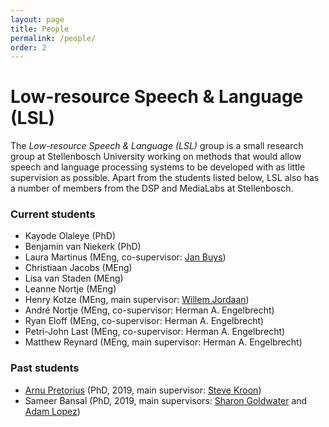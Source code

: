```yaml
---
layout: page
title: People
permalink: /people/
order: 2
---
```


# Low-resource Speech & Language (LSL)

The *Low-resource Speech & Language (LSL)* group is a small research group at Stellenbosch University working on methods that would allow speech and language processing systems to be developed with as little supervision as possible. Apart from the students listed below, LSL also has a number of members from the DSP and MediaLabs at Stellenbosch.

### Current students

- Kayode Olaleye (PhD)
- Benjamin van Niekerk (PhD)
- Laura Martinus (MEng, co-supervisor: [Jan Buys](http://www.janmbuys.com/))
- Christiaan Jacobs (MEng)
- Lisa van Staden (MEng)
- Leanne Nortje (MEng)
- Henry Kotze (MEng, main supervisor: [Willem Jordaan](https://www.esl.sun.ac.za/willem-jordaan/))
- André Nortje (MEng, co-supervisor: Herman A. Engelbrecht)
- Ryan Eloff (MEng, co-supervisor: Herman A. Engelbrecht)
- Petri-John Last (MEng, co-supervisor: Herman A. Engelbrecht)
- Matthew Reynard (MEng, main supervisor: Herman A. Engelbrecht)

### Past students

- [Arnu Pretorius](https://arnupretorius.github.io/) (PhD, 2019, main supervisor: [Steve Kroon](http://www.cs.sun.ac.za/~kroon/))
- Sameer Bansal (PhD, 2019, main supervisors: [Sharon Goldwater](https://homepages.inf.ed.ac.uk/sgwater/) and [Adam Lopez](https://alopez.github.io/))

<!--

### Former/Past students

- **Tan Pengfei**, MSc, University of Edinburgh. Main supervisor: Sharon Goldwater.  
*Cross-lingual representation learning for unsupervised speech technology.*
- **Dan Wells**, MSc, University of Edinburgh. Main supervisor: Sharon Goldwater.  
*Unsupervised speech segmentation for zero-resource applications.*
- **Flo Bremner**, MSc, University of Edinburgh. Main supervisor: Sharon Goldwater.  
*The encoding of linguistic and speaker information in unsupervised neural network based feature extraction.*

 -->

<!-- ### Former students

**Tan Pangfei**, MSc, University of Edinburgh, main supervisor: Sharon Goldwater.  
Thesis: *Cross-lingual representations for speech.*

**Dan Wells**, MSc, University of Edinburgh, main supervisor: Sharon Goldwater.  
Thesis: *Cross-lingual representations for speech.*
 -->
